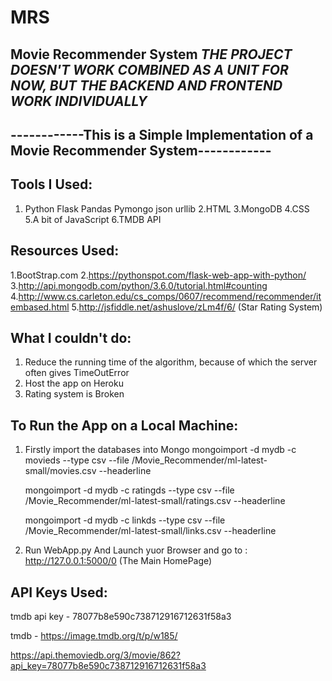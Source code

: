 # MRS
Movie Recommender System
***THE PROJECT DOESN'T WORK COMBINED AS A UNIT FOR NOW, BUT THE BACKEND AND FRONTEND WORK INDIVIDUALLY***
-------------------------------------------------------------------------------------
------------This is a Simple Implementation of a Movie Recommender System------------
-------------------------------------------------------------------------------------

Tools I Used:
-------------
1. Python
	Flask
	Pandas
	Pymongo
	json
	urllib
2.HTML
3.MongoDB
4.CSS
5.A bit of JavaScript
6.TMDB API

Resources Used:
---------------
1.BootStrap.com
2.https://pythonspot.com/flask-web-app-with-python/
3.http://api.mongodb.com/python/3.6.0/tutorial.html#counting
4.http://www.cs.carleton.edu/cs_comps/0607/recommend/recommender/itembased.html
5.http://jsfiddle.net/ashuslove/zLm4f/6/ (Star Rating System)

What I couldn't do:
-------------------
1. Reduce the running time of the algorithm, because of which the server often gives TimeOutError
2. Host the app on Heroku
3. Rating system is Broken 

To Run the App on a Local Machine:
----------------------------------
1. Firstly import the databases into Mongo
	mongoimport -d mydb -c movieds --type csv --file <LocationOfYourDirectory>/Movie_Recommender/ml-latest-small/movies.csv --headerline

	mongoimport -d mydb -c ratingds --type csv --file <LocationOfYourDirectory>/Movie_Recommender/ml-latest-small/ratings.csv --headerline

	mongoimport -d mydb -c linkds --type csv --file <LocationOfYourDirectory>/Movie_Recommender/ml-latest-small/links.csv --headerline

2. Run WebApp.py And Launch yuor Browser and go to : http://127.0.0.1:5000/0 (The Main HomePage)


API Keys Used:
--------------
tmdb api key - 78077b8e590c738712916712631f58a3

tmdb - https://image.tmdb.org/t/p/w185/<ImagePath>

https://api.themoviedb.org/3/movie/862?api_key=78077b8e590c738712916712631f58a3
